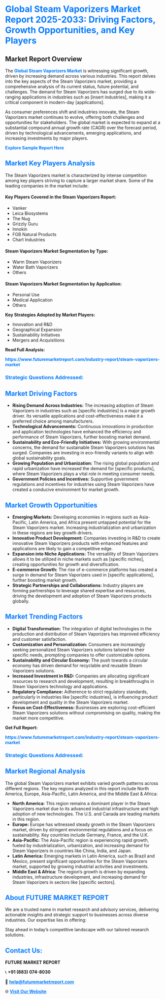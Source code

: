 <h1 style="color: #007BFF;">Global Steam Vaporizers Market Report 2025-2033: Driving Factors, Growth Opportunities, and Key Players</h1>

<section id="overview">
<h2>Market Report Overview</h2>
<p>The <a href="https://www.futuremarketreport.com/industry-report/steam-vaporizers-market" style="color: #007BFF; text-decoration: none;"><strong>Global Steam Vaporizers Market</strong></a> is witnessing significant growth, driven by increasing demand across various industries. This report delves into the key aspects of the Steam Vaporizers market, providing a comprehensive analysis of its current status, future potential, and challenges. The demand for Steam Vaporizers has surged due to its wide-ranging applications in industries such as [insert industries], making it a critical component in modern-day [applications].</p>
<p>As consumer preferences shift and industries innovate, the Steam Vaporizers market continues to evolve, offering both challenges and opportunities for stakeholders. The global market is expected to expand at a substantial compound annual growth rate (CAGR) over the forecast period, driven by technological advancements, emerging applications, and increasing investments by major players.</p>
</section>

<section id="overview">
<p><a href="https://www.futuremarketreport.com/request-sample/reportId=58530" style="color: #007BFF; text-decoration: none;"><strong>Explore Sample Report Here</strong></a></p>
</section>

<section id="key-players">
<h2 style="color: #007BFF;">Market Key Players Analysis</h2>
<p>The Steam Vaporizers market is characterized by intense competition among key players striving to capture a larger market share. Some of the leading companies in the market include:</p>
<h4>Key Players Covered in the Steam Vaporizers Report:</h4>
<ul><li>Vanker</li><li>Leica Biosystems</li><li>The Nug</li><li>Grizzly Guru</li><li>Innokin</li><li>FGB Natural Products</li><li>Chart Industries</li></ul>
<h4>Steam Vaporizers Market Segmentation by Type:</h4>
<ul><li>Warm Steam Vaporizers</li><li>Water Bath Vaporizers</li><li>Others</li></ul>

<h4>Steam Vaporizers Market Segmentation by Application:</h4>
<ul><li>Personal Use</li><li>Medical Application</li><li>Others</li></ul>
<p><strong>Key Strategies Adopted by Market Players:</strong></p>
<ul>
<li>Innovation and R&D</li>
<li>Geographical Expansion</li>
<li>Sustainability Initiatives</li>
<li>Mergers and Acquisitions</li>
</ul>
</section>

<section>
<p><strong>Read Full Analysis: </strong></p><a href="https://www.futuremarketreport.com/industry-report/steam-vaporizers-market" style="color: #007BFF; text-decoration: none;"><strong>https://www.futuremarketreport.com/industry-report/steam-vaporizers-market</strong></a>
<h3 style="color: #007BFF;">Strategic Questions Addressed:</h3>
</section>

<section id="driving-factors">
<h2 style="color: #007BFF;">Market Driving Factors</h2>
<ul>
<li><strong>Rising Demand Across Industries:</strong> The increasing adoption of Steam Vaporizers in industries such as [specific industries] is a major growth driver. Its versatile applications and cost-effectiveness make it a preferred choice among manufacturers.</li>
<li><strong>Technological Advancements:</strong> Continuous innovations in production and application technologies have enhanced the efficiency and performance of Steam Vaporizers, further boosting market demand.</li>
<li><strong>Sustainability and Eco-Friendly Initiatives:</strong> With growing environmental concerns, the demand for sustainable Steam Vaporizers solutions has surged. Companies are investing in eco-friendly variants to align with global sustainability goals.</li>
<li><strong>Growing Population and Urbanization:</strong> The rising global population and rapid urbanization have increased the demand for [specific products], where Steam Vaporizers plays a vital role in meeting consumer needs.</li>
<li><strong>Government Policies and Incentives:</strong> Supportive government regulations and incentives for industries using Steam Vaporizers have created a conducive environment for market growth.</li>
</ul>
</section>

<section id="growth-opportunities">
<h2 style="color: #007BFF;">Market Growth Opportunities</h2>
<ul>
<li><strong>Emerging Markets:</strong> Developing economies in regions such as Asia-Pacific, Latin America, and Africa present untapped potential for the Steam Vaporizers market. Increasing industrialization and urbanization in these regions are key growth drivers.</li>
<li><strong>Innovative Product Development:</strong> Companies investing in R&D to create innovative Steam Vaporizers products with enhanced features and applications are likely to gain a competitive edge.</li>
<li><strong>Expansion into Niche Applications:</strong> The versatility of Steam Vaporizers allows it to be utilized in niche markets such as [specific niches], creating opportunities for growth and diversification.</li>
<li><strong>E-commerce Growth:</strong> The rise of e-commerce platforms has created a surge in demand for Steam Vaporizers used in [specific applications], further boosting market growth.</li>
<li><strong>Strategic Partnerships and Collaborations:</strong> Industry players are forming partnerships to leverage shared expertise and resources, driving the development and adoption of Steam Vaporizers products globally.</li>
</ul>
</section>

<section id="trending-factors">
<h2 style="color: #007BFF;">Market Trending Factors</h2>
<ul>
<li><strong>Digital Transformation:</strong> The integration of digital technologies in the production and distribution of Steam Vaporizers has improved efficiency and customer satisfaction.</li>
<li><strong>Customization and Personalization:</strong> Consumers are increasingly seeking personalized Steam Vaporizers solutions tailored to their specific needs, prompting companies to offer customizable options.</li>
<li><strong>Sustainability and Circular Economy:</strong> The push towards a circular economy has driven demand for recyclable and reusable Steam Vaporizers solutions.</li>
<li><strong>Increased Investment in R&D:</strong> Companies are allocating significant resources to research and development, resulting in breakthroughs in Steam Vaporizers technology and applications.</li>
<li><strong>Regulatory Compliance:</strong> Adherence to strict regulatory standards, particularly in industries like [specific industries], is influencing product development and quality in the Steam Vaporizers market.</li>
<li><strong>Focus on Cost-Effectiveness:</strong> Businesses are exploring cost-efficient Steam Vaporizers solutions without compromising on quality, making the market more competitive.</li>
</ul>
</section>

<section>
<p><strong>Get Full Report: </strong></p><a href="https://www.futuremarketreport.com/industry-report/steam-vaporizers-market" style="color: #007BFF; text-decoration: none;"><strong>https://www.futuremarketreport.com/industry-report/steam-vaporizers-market</strong></a>
<h3 style="color: #007BFF;">Strategic Questions Addressed:</h3>
</section>


<section id="regional-analysis">
<h2 style="color: #007BFF;">Market Regional Analysis</h2>
<p>The global Steam Vaporizers market exhibits varied growth patterns across different regions. The key regions analyzed in this report include North America, Europe, Asia-Pacific, Latin America, and the Middle East & Africa:</p>
<ul>
<li><strong>North America:</strong> This region remains a dominant player in the Steam Vaporizers market due to its advanced industrial infrastructure and high adoption of new technologies. The U.S. and Canada are leading markets in this region.</li>
<li><strong>Europe:</strong> Europe has witnessed steady growth in the Steam Vaporizers market, driven by stringent environmental regulations and a focus on sustainability. Key countries include Germany, France, and the U.K.</li>
<li><strong>Asia-Pacific:</strong> The Asia-Pacific region is experiencing rapid growth, fueled by industrialization, urbanization, and increasing demand for Steam Vaporizers in countries like China, India, and Japan.</li>
<li><strong>Latin America:</strong> Emerging markets in Latin America, such as Brazil and Mexico, present significant opportunities for the Steam Vaporizers market, supported by growing industrial activities and investments.</li>
<li><strong>Middle East & Africa:</strong> The region’s growth is driven by expanding industries, infrastructure development, and increasing demand for Steam Vaporizers in sectors like [specific sectors].</li>
</ul>
</section>

<footer>
<h2 style="color: #007BFF;">About FUTURE MARKET REPORT</h2>
<p>We are a trusted name in market research and advisory services, delivering actionable insights and strategic support to businesses across diverse industries. Our expertise lies in offering:</p>

<p>Stay ahead in today’s competitive landscape with our tailored research solutions.</p>

<h2 style="color: #007BFF;">Contact Us:</h2>
<p><strong>FUTURE MARKET REPORT</strong></p>
<p>📞 <strong>+91 (883) 074-8030</strong></p>
<p>📧 <strong><a href="mailto:help@futuremarketreport.com" style="color: #007BFF;">help@futuremarketreport.com</a></strong></p>
<p>🌐 <strong><a href="https://www.futuremarketreport.com/" style="color: #007BFF;">Visit Our Website</a></strong></p>
</footer>
